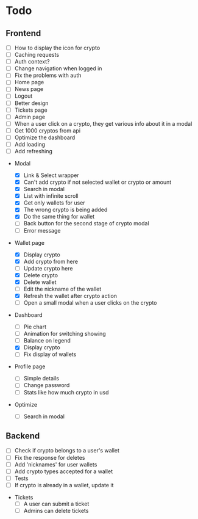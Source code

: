 # Todo

## Frontend

- [ ] How to display the icon for crypto
- [ ] Caching requests
- [ ] Auth context?
- [ ] Change navigation when logged in
- [ ] Fix the problems with auth
- [ ] Home page
- [ ] News page
- [ ] Logout
- [ ] Better design
- [ ] Tickets page
- [ ] Admin page
- [ ] When a user click on a crypto, they get various info about it in a modal
- [ ] Get 1000 cryptos from api
- [ ] Optimize the dashboard
- [ ] Add loading
- [ ] Add refreshing

- Modal

  - [x] Link & Select wrapper
  - [x] Can't add crypto if not selected wallet or crypto or amount
  - [x] Search in modal
  - [x] List with infinite scroll
  - [x] Get only wallets for user
  - [x] The wrong crypto is being added
  - [x] Do the same thing for wallet
  - [ ] Back button for the second stage of crypto modal
  - [ ] Error message

- Wallet page

  - [x] Display crypto
  - [x] Add crypto from here
  - [ ] Update crypto here
  - [x] Delete crypto
  - [x] Delete wallet
  - [ ] Edit the nickname of the wallet
  - [x] Refresh the wallet after crypto action
  - [ ] Open a small modal when a user clicks on the crypto

- Dashboard

  - [ ] Pie chart
  - [ ] Animation for switching showing
  - [ ] Balance on legend
  - [x] Display crypto
  - [ ] Fix display of wallets

- Profile page

  - [ ] Simple details
  - [ ] Change password
  - [ ] Stats like how much crypto in usd

- Optimize
  - [ ] Search in modal

## Backend

- [ ] Check if crypto belongs to a user's wallet
- [ ] Fix the response for deletes
- [ ] Add 'nicknames' for user wallets
- [ ] Add crypto types accepted for a wallet
- [ ] Tests
- [ ] If crypto is already in a wallet, update it

- Tickets
  - [ ] A user can submit a ticket
  - [ ] Admins can delete tickets

